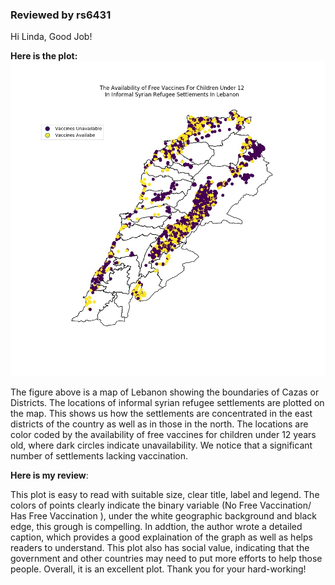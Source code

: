 ### Reviewed by rs6431


Hi Linda,
Good Job!

**Here is the plot:**
![alt text](../HW8_lj1232/Syrian_Refugee_Settlements_in_Lebanon.jpeg)

The figure above is a map of Lebanon showing the boundaries of Cazas or Districts. The locations of informal syrian refugee settlements are plotted on the map. This shows us how the settlements are concentrated in the east districts of the country as well as in those in the north. The locations are color coded by the availability of free vaccines for children under 12 years old, where dark circles indicate unavailability. We notice that a significant number of settlements lacking vaccination.


**Here is my review**:

This plot is easy to read with suitable size, clear title, label and legend. The colors of points clearly indicate the binary variable (No Free Vaccination/ Has Free Vaccination ), under the white geographic background and black edge, this grough is compelling. In addtion, the author wrote a detailed  caption, which provides a good explaination of the graph as well as helps readers to understand. This plot also has social value, indicating that the government and other countries may need to put more efforts to help those people. Overall, it is an excellent plot. Thank you for your hard-working!